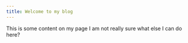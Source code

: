 ```yaml
---
title: Welcome to my blog
---
```


This is some content on my page
I am not really sure what else I can do here? 
